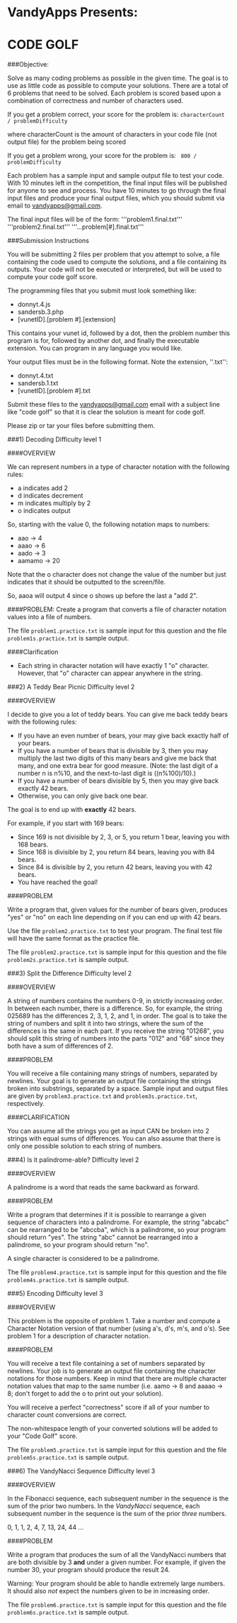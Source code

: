 VandyApps Presents:
===================
CODE  GOLF
========

###Objective:

Solve as many coding problems as possible in the given time. The goal is to use as little code as possible to compute your solutions.  There are a total of 6 problems that need to be solved. Each problem is scored based upon a combination of correctness and number of characters used.

If you get a problem correct, your score for the problem is:
```characterCount / problemDifficulty```

where characterCount is the amount of characters in your code file (not output file) for the problem being scored

If you get a problem wrong, your score for the problem is:
``` 800 / problemDifficulty```

Each problem has a sample input and sample output file to test your code. With 10 minutes left in the competition, the final input files will be published for anyone to see and process. You have 10 minutes to go through the final input files and produce your final output files, which you should submit via email to [vandyapps@gmail.com](http://mailto:vandyapps@gmail.com).

The final input files will be of the form:
'''problem1.final.txt'''
'''problem2.final.txt'''
'''...problem[#].final.txt'''

###Submission Instructions

You will be submitting 2 files per problem that you attempt to solve, a file containing the code used to compute the solutions, and a file containing its outputs. Your code will not be executed or interpreted, but will be used to compute your code golf score.

The programming files that you submit must look something like:
* donnyt.4.js
* sandersb.3.php
* [vunetID].[problem #].[extension]

This contains your vunet id, followed by a dot, then the problem number this program is for, followed by another dot, and finally the executable extension. You can program in any language you would like.

Your output files must be in the following format. Note the extension, ''.txt'':
* donnyt.4.txt
* sandersb.1.txt
* [vunetID].[problem #].txt

Submit these files to the vandyapps@gmail.com email with a subject line like "code golf" so that it is clear the solution is meant for code golf.

Please zip or tar your files before submitting them.

###1) Decoding
Difficulty level 1

####OVERVIEW

We can represent numbers in a type of character notation with the following rules:

* a indicates add 2
* d indicates decrement
* m indicates multiply by 2
* o indicates output

So, starting with the value 0, the following notation maps to numbers:

* aao -> 4
* aaao -> 6
* aado -> 3
* aamamo -> 20

Note that the o character does not change the value of the number but just indicates that it should be outputted to the screen/file.

So, aaoa will output 4 since o shows up before the last a "add 2".


####PROBLEM: 
Create a program that converts a file of character notation values into a file of numbers.

The file `problem1.practice.txt` is sample input for this question and the file `problem1s.practice.txt` is sample output.

####Clarification
* Each string in character notation will have exactly 1 "o" character. However, that "o" character can appear anywhere in the string.

###2) A Teddy Bear Picnic
Difficulty level 2

####OVERVIEW

I decide to give you a lot of teddy bears. You can give me back teddy bears with the following rules:

* If you have an even number of bears, your may give back exactly half of your bears.
* If you have a number of bears that is divisible by 3, then you may multiply the last two digits of this many bears and give me back that many, and one extra bear for good measure. (Note: the last digit of a number n is n%10, and the next-to-last digit is ((n%100)/10).)
* If you have a number of bears divisible by 5, then you may give back exactly 42 bears.
* Otherwise, you can only give back one bear.

The goal is to end up with **exactly** 42 bears.

For example, if you start with 169 bears:
* Since 169 is not divisible by 2, 3, or 5, you return 1 bear, leaving you with 168 bears.
* Since 168 is divisible by 2, you return 84 bears, leaving you with 84 bears.
* Since 84 is divisible by 2, you return 42 bears, leaving you with 42 bears.
* You have reached the goal!

####PROBLEM

Write a program that, given values for the number of bears given, produces "yes" or "no" on each line depending on if you can end up with 42 bears.

Use the file `problem2.practice.txt` to test your program. The final test file will have the same format as the practice file.

The file `problem2.practice.txt` is sample input for this question and the file `problem2s.practice.txt` is sample output.

###3) Split the Difference
Difficulty level 2

####OVERVIEW

A string of numbers contains the numbers 0-9, in strictly increasing order. In between each number, there is a difference. So, for example, the string 025689 has the differences 2, 3, 1, 2, and 1, in order. The goal is to take the string of numbers and split it into two strings, where the sum of the differences is the same in each part. If you receive the string "01268", you should split this string of numbers into the parts "012" and "68" since they both have a sum of differences of 2.

####PROBLEM

You will receive a file containing many strings of numbers, separated by newlines. Your goal is to generate an output file containing the strings broken into substrings, separated by a space. Sample input and output files are given by `problem3.practice.txt` and `problem3s.practice.txt`, respectively.

####CLARIFICATION

You can assume all the strings you get as input CAN be broken into 2 strings with equal sums of differences. You can also assume that there is only one possible solution to each string of numbers.

###4) Is it palindrome-able?
Difficulty level 2

####OVERVIEW

A palindrome is a word that reads the same backward as forward.

####PROBLEM

Write a program that determines if it is possible to rearrange a given sequence of characters into a palindrome. For example, the string "abcabc" can be rearranged to be "abccba", which is a palindrome, so your program should return "yes". The string "abc" cannot be rearranged into a palindrome, so your program should return "no".

A single character is considered to be a palindrome. 

The file `problem4.practice.txt` is sample input for this question and the file `problem4s.practice.txt` is sample output.

###5) Encoding
Difficulty level 3

####OVERVIEW

This problem is the opposite of problem 1. Take a number and compute a Character Notation version of that number (using a's, d's, m's, and o's). See problem 1 for a description of character notation.

####PROBLEM

You will receive a text file containing a set of numbers separated by newlines. Your job is to generate an output file containing the character notations for those numbers. Keep in mind that there are multiple character notation values that map to the same number (i.e. aamo -> 8 and aaaao -> 8; don't forget to add the o to print out your solution).

You will receive a perfect "correctness" score if all of your number to
character count conversions are correct.

The non-whitespace length of your converted solutions will be added to your
"Code Golf" score.

The file `problem5.practice.txt` is sample input for this question and the file `problem5s.practice.txt` is sample output.

###6) The VandyNacci Sequence
Difficulty level 3

####OVERVIEW

In the Fibonacci sequence, each subsequent number in the sequence is the sum of the prior two numbers. In the *VandyNacci* sequence, each subsequent number in the sequence is the sum of the prior *three* numbers.

0, 1, 1, 2, 4, 7, 13, 24, 44 ...

####PROBLEM

Write a program that produces the sum of all the VandyNacci numbers that are both divisible by 3 **and** under a given number. For example, if given the number 30, your program should produce the result 24.

Warning: Your program should be able to handle extremely large numbers. It should also *not* expect the numbers given to be in increasing order.

The file `problem6.practice.txt` is sample input for this question and the file `problem6s.practice.txt` is sample output.
